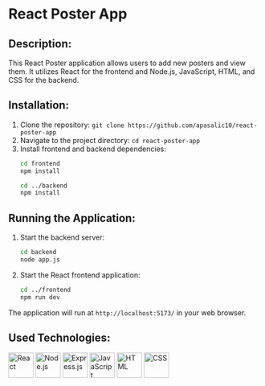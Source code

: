 # React Poster App

## Description:
This React Poster application allows users to add new posters and view them. It utilizes React for the frontend and Node.js, JavaScript, HTML, and CSS for the backend.

## Installation:
1. Clone the repository: `git clone https://github.com/apasalic10/react-poster-app`
2. Navigate to the project directory: `cd react-poster-app`
3. Install frontend and backend dependencies:
   ```bash
   cd frontend
   npm install
   
   cd ../backend
   npm install
   ```

## Running the Application:
1. Start the backend server:
   ```bash
   cd backend
   node app.js
   ```
2. Start the React frontend application:
   ```bash
   cd ../frontend
   npm run dev
   ```

The application will run at `http://localhost:5173/` in your web browser.

## Used Technologies:
<div>
  <img src="https://upload.wikimedia.org/wikipedia/commons/a/a7/React-icon.svg" alt="React" width="50"/>
  <img src="https://upload.wikimedia.org/wikipedia/commons/d/d9/Node.js_logo.svg" alt="Node.js" width="50"/>
   <img src="https://expressjs.com/images/express-facebook-share.png" alt="Express.js" width="50"/>
  <img src="https://upload.wikimedia.org/wikipedia/commons/6/6a/JavaScript-logo.png" alt="JavaScript" width="50"/>
  <img src="https://upload.wikimedia.org/wikipedia/commons/6/61/HTML5_logo_and_wordmark.svg" alt="HTML" width="50"/>
  <img src="https://upload.wikimedia.org/wikipedia/commons/d/d5/CSS3_logo_and_wordmark.svg" alt="CSS" width="50"/>
</div>
